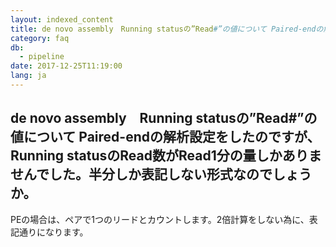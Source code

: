 ```yaml
---
layout: indexed_content
title: de novo assembly　Running statusの”Read#”の値について Paired-endの解析設定をしたのですが、Running statusのRead数がRead1分の量しかありませんでした。半分しか表記しない形式なのでしょうか。
category: faq
db:
  - pipeline
date: 2017-12-25T11:19:00
lang: ja
---
```


## de novo assembly　Running statusの”Read#”の値について Paired-endの解析設定をしたのですが、Running statusのRead数がRead1分の量しかありませんでした。半分しか表記しない形式なのでしょうか。

<p>PEの場合は、ペアで1つのリードとカウントします。2倍計算をしない為に、表記通りになります。</p>